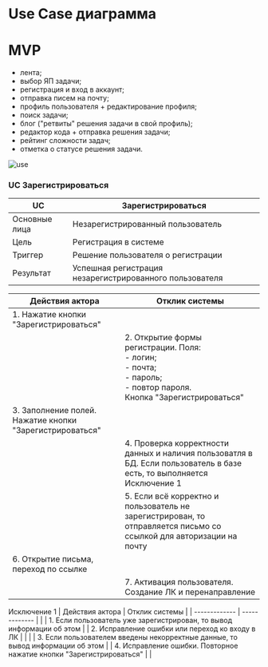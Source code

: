 # Use Case диаграмма

# MVP
- лента;
- выбор ЯП задачи;
- регистрация и вход в аккаунт;
- отправка писем на почту;
- профиль пользователя + редактирование профиля;
- поиск задачи;
- блог ("ретвиты" решения задачи в свой профиль);
- редактор кода + отправка решения задачи;
- рейтинг сложности задач;
- отметка о статусе решения задачи.
  
![use](https://www.plantuml.com/plantuml/svg/fLJBJjj05DtxAqPiM94FwA92GaMgX4H5IFUMVUECwjgHnuOkUHIr4aX8RBfgQVyWJOaI0cb-uSuVzNZiE7u4Rxh8U6RkFUUUkNCckogsepZvw8j4aMLjsquSHieo7x75ttd2KnxfCtp_y4oVwmlCP_ZzvJ6FUC4BVSsFWfVOUD8tI3O1VG40rbl2Lg8NHEH95LD4RazHLB1_-r_ceohlDixWs8gKbKzGupvbrEVyZ14L13y1ly3qsZ3i4xdl9PsM42sgiBh1tgs1TgKNz8Obu9s-Gjg3uB50GGC6pRE-DEa7eVSsQ1EsD1kVUORZPHLIOU-Yi2zzAiu6v2-aNI4vRHBE0i14O9Y2Qb9iFMOQxHFQ6zY1L-d9J-Gy03w7m7B73L5JnXjNnYiPBVhXavHLV-5PeVxOLXzAc1yek3JAnoYCPegqq_hhwXYPPWhS8rAXVqA7_Hh1FRIYiJnlbjkNWLlBleE3VaFUcT2tFCLYpYEJkpS8GqK7w4jYUxGH0T-DZ58qrPW0JShCQEhdH5tooObbu7N9Zfp1uJ2MOT1cFsEAr4UNs1nLZb-wz6xe9oaJhYx2Ow48BfUE4ck7Yx3VV5VrZPsTruM_DyHo0rT9Qq-gkXH0vKPk1efI6p1b9vVi93gLa7Wbw5ECwszG94EG53VyGW4JMqrIwfMYDMybcjEjevjlywNScaj59nbsraAQDH6i-auWHmQEdxXajTrwHjmiM5JOnO2_y7y0 "use")



### UC Зарегистрироваться
| UC | Зарегистрироваться |
| ------------- | ------------- |
| Основные лица | Незарегистрированный пользователь |
| Цель | Регистрация в системе |
| Триггер | Решение пользователя о регистрации  |
| Результат | Успешная регистрация незарегистрированного пользователя |

| Действия актора | Отклик системы |
| ------------- | ------------- |
| 1. Нажатие кнопки "Зарегистрироваться" |   |
|   |  2. Открытие формы регистрации. Поля:<br/>- логин;<br/>- почта;<br/>- пароль;<br/>- повтор пароля.<br/>Кнопка "Зарегистрироваться"|
| 3. Заполнение полей. Нажатие кнопки "Зарегистрироваться" |   |
|  | 4. Проверка корректности данных и наличия пользоватля в БД. Если пользователь в базе есть, то выполняется Исключение 1  |
|  | 5. Если всё корректно и пользователь не зарегистрирован, то отправляется письмо со ссылкой для авторизации на почту |
| 6. Открытие письма, переход по ссылке |  |
|  | 7. Активация пользователя. Создание ЛК и перенаправление |

Исключение 1
| Действия актора | Отклик системы |
| ------------- | ------------- |
|  | 1. Если пользователь уже зарегистрирован, то вывод информации об этом  |
| 2. Исправление ошибки или переход ко входу в ЛК |   |
|  | 3. Если пользователем введены некорректные данные, то вывод информации об этом  |
| 4. Исправление ошибки. Повторное нажатие кнопки "Зарегистрироваться" |   |

